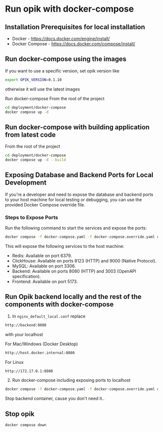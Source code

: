 # Run opik with docker-compose

## Installation Prerequisites for local installation

- Docker - https://docs.docker.com/engine/install/
- Docker Compose - https://docs.docker.com/compose/install/

## Run docker-compose using the images

If you want to use a specific version, set opik version like
```bash
export OPIK_VERSION=0.1.10
```

 otherwise it will use the latest images

 Run docker-compose
 From the root of the project

```bash
cd deployment/docker-compose
docker compose up -d
```

## Run docker-compose with building application from latest code

From the root of the project

```bash
cd deployment/docker-compose
docker compose up -d --build
```

## Exposing Database and Backend Ports for Local Development

If you're a developer and need to expose the database and backend ports to your host machine for local testing or debugging, you can use the provided Docker Compose override file.

### Steps to Expose Ports

Run the following command to start the services and expose the ports:

```bash
docker compose -f docker-compose.yaml -f docker-compose.override.yaml up -d
```

This will expose the following services to the host machine:
- Redis: Available on port 6379.
- ClickHouse: Available on ports 8123 (HTTP) and 9000 (Native Protocol).
- MySQL: Available on port 3306.
- Backend: Available on ports 8080 (HTTP) and 3003 (OpenAPI specification).
- Frontend: Available on port 5173.

## Run Opik backend locally and the rest of the components with docker-compose
1. In `nginx_default_local.conf` replace
```bash
http://backend:8080
```
with your localhost

For Mac/Windows (Docker Desktop)
```bash
http://host.docker.internal:8080
```
For Linux
```bash
http://172.17.0.1:8080
```

2. Run docker-compose including exposing ports to localhost
```bash
docker compose -f docker-compose.yaml -f docker-compose.override.yaml up -d
```
Stop backend container, cause you don't need it..


## Stop opik

```bash
docker compose down
```
